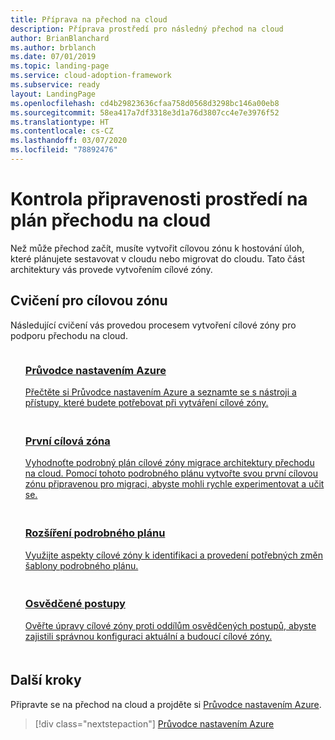 ```yaml
---
title: Příprava na přechod na cloud
description: Příprava prostředí pro následný přechod na cloud
author: BrianBlanchard
ms.author: brblanch
ms.date: 07/01/2019
ms.topic: landing-page
ms.service: cloud-adoption-framework
ms.subservice: ready
layout: LandingPage
ms.openlocfilehash: cd4b29823636cfaa758d0568d3298bc146a00eb8
ms.sourcegitcommit: 58ea417a7df3318e3d1a76d3807cc4e7e3976f52
ms.translationtype: HT
ms.contentlocale: cs-CZ
ms.lasthandoff: 03/07/2020
ms.locfileid: "78892476"
---
```

<!-- markdownlint-disable MD026 -->

# <a name="ensure-the-environment-is-prepared-for-the-cloud-adoption-plan"></a>Kontrola připravenosti prostředí na plán přechodu na cloud

Než může přechod začít, musíte vytvořit cílovou zónu k hostování úloh, které plánujete sestavovat v cloudu nebo migrovat do cloudu. Tato část architektury vás provede vytvořením cílové zóny.

## <a name="landing-zone-exercises"></a>Cvičení pro cílovou zónu

Následující cvičení vás provedou procesem vytvoření cílové zóny pro podporu přechodu na cloud.

<!-- markdownlint-disable MD033 -->

<ul class="panelContent cardsF">
    <li style="display: flex; flex-direction: column;">
        <a href="./azure-setup-guide/index.md">
            <div class="cardSize">
                <div class="cardPadding" style="padding-bottom:10px;">
                    <div class="card" style="padding-bottom:10px;">
                        <div class="cardImageOuter">
                            <div class="cardImage">
                                <img alt="" src="../_images/icons/1.png" data-linktype="external">
                            </div>
                        </div>
                        <div class="cardText" style="padding-left:0px;">
                            <h3>Průvodce nastavením Azure</h3>
Přečtěte si Průvodce nastavením Azure a seznamte se s nástroji a přístupy, které budete potřebovat při vytváření cílové zóny.
                        </div>
                    </div>
                </div>
            </div>
        </a>
    </li>
    <li style="display: flex; flex-direction: column;">
        <a href="./landing-zone/migrate-landing-zone.md">
            <div class="cardSize">
                <div class="cardPadding" style="padding-bottom:10px;">
                    <div class="card" style="padding-bottom:10px;">
                        <div class="cardImageOuter">
                            <div class="cardImage">
                                <img alt="" src="../_images/icons/2.png" data-linktype="external">
                            </div>
                        </div>
                        <div class="cardText" style="padding-left:0px;">
                            <h3>První cílová zóna</h3>
Vyhodnoťte podrobný plán cílové zóny migrace architektury přechodu na cloud. Pomocí tohoto podrobného plánu vytvořte svou první cílovou zónu připravenou pro migraci, abyste mohli rychle experimentovat a učit se.
                        </div>
                    </div>
                </div>
            </div>
        </a>
    </li>
    <li style="display: flex; flex-direction: column;">
        <a href="./considerations/index.md">
            <div class="cardSize">
                <div class="cardPadding" style="padding-bottom:10px;">
                    <div class="card" style="padding-bottom:10px;">
                        <div class="cardImageOuter">
                            <div class="cardImage">
                                <img alt="" src="../_images/icons/3.png" data-linktype="external">
                            </div>
                        </div>
                        <div class="cardText" style="padding-left:0px;">
                            <h3>Rozšíření podrobného plánu</h3>
Využijte aspekty cílové zóny k identifikaci a provedení potřebných změn šablony podrobného plánu.
                        </div>
                    </div>
                </div>
            </div>
        </a>
    </li>
    <li style="display: flex; flex-direction: column;">
        <a href="./azure-best-practices/index.md">
            <div class="cardSize">
                <div class="cardPadding" style="padding-bottom:10px;">
                    <div class="card" style="padding-bottom:10px;">
                        <div class="cardImageOuter">
                            <div class="cardImage">
                                <img alt="" src="../_images/icons/4.png" data-linktype="external">
                            </div>
                        </div>
                        <div class="cardText" style="padding-left:0px;">
                            <h3>Osvědčené postupy</h3>
Ověřte úpravy cílové zóny proti oddílům osvědčených postupů, abyste zajistili správnou konfiguraci aktuální a budoucí cílové zóny.
                        </div>
                    </div>
                </div>
            </div>
        </a>
    </li>
</ul>

<!-- markdownlint-enable MD033 -->

## <a name="next-steps"></a>Další kroky

Připravte se na přechod na cloud a projděte si [Průvodce nastavením Azure](./azure-setup-guide/index.md).

> [!div class="nextstepaction"]
> [Průvodce nastavením Azure](./azure-setup-guide/index.md)
